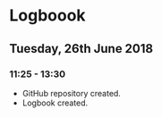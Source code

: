 # Logboook
## Tuesday, 26th June 2018
### 11:25 - 13:30
- GitHub repository created.
- Logbook created.
